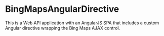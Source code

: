 # BingMapsAngularDirective
This is a Web API application with an AngularJS SPA that includes a custom Angular directive wrapping the Bing Maps AJAX control.
